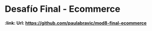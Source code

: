 <h1 align="left"> Desafío Final - Ecommerce </h1>

<h4 align="left">
:link: Url: <a href="https://github.com/paulabravic/mod8-final-ecommerce">https://github.com/paulabravic/mod8-final-ecommerce</a>
</h4>